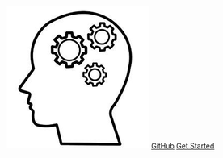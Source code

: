 ![logo](resource\pic\a5a4ce979ba8483996d6cf912911b1a8.jpg)
[GitHub](https://github.com/tkang4912/acknowledgeRepository)
[Get Started](./README.md)
